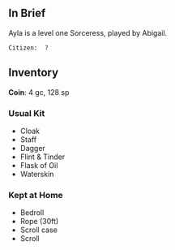 
## In Brief

Ayla is a level one Sorceress, played by Abigail.

    Citizen:  ?

## Inventory

**Coin**: 4 gc, 128 sp

### Usual Kit

* Cloak
* Staff
* Dagger
* Flint & Tinder
* Flask of Oil
* Waterskin

### Kept at Home

* Bedroll
* Rope (30ft)
* Scroll case
* Scroll
